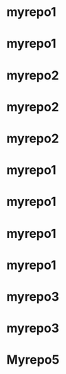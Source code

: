 # myrepo1
# myrepo1
# myrepo2
# myrepo2
# myrepo2
# myrepo1
# myrepo1
# myrepo1
# myrepo1
# myrepo3
# myrepo3
# Myrepo5
